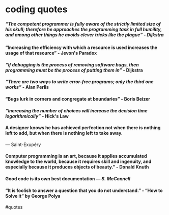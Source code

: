 # coding quotes

#####  “**The competent programmer is fully aware of the strictly limited size of his skull**; therefore he approaches the programming task in full humility, and among other things he avoids clever tricks like the plague” - Dijkstra

####  “Increasing the efficiency with which a resource is used increases the usage of that resource” - Jevon's Paradox

#### _“If debugging is the process of removing software bugs, then programming must be the process of putting them in”_  - Dijkstra

#### _“There are two ways to write error-free programs; only the third one works”_  - Alan Perlis

#### “Bugs lurk in corners and congregate at boundaries” - Boris Beizer

#### _“Increasing the number of choices will increase the decision time logarithmically”_ - Hick's Law

#### **A designer knows he has achieved perfection not when there is nothing left to add, but when there is nothing left to take away.**  
— Saint-Exupéry

#### Computer programming is an art, because it applies accumulated knowledge to the world, because it requires skill and ingenuity, and especially because it produces objects of beauty." - Donald Knuth

#### Good code is its own best documentation _— S. McConnell_

####  “It is foolish to answer a question that you do not understand.”  - **“How to Solve it” by George Polya**



#quotes


